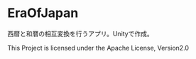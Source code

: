 # EraOfJapan
西暦と和暦の相互変換を行うアプリ。Unityで作成。

This Project is licensed under the Apache License, Version2.0
